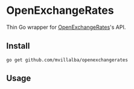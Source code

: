 OpenExchangeRates
=================

Thin Go wrapper for [OpenExchangeRates](https://openexchangerates.org/)'s API.


## Install

    go get github.com/mvillalba/openexchangerates


## Usage
